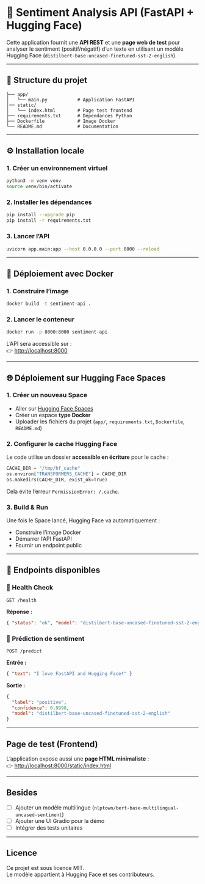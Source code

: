 # 🚀 Sentiment Analysis API (FastAPI + Hugging Face)

Cette application fournit une **API REST** et une **page web de test** pour analyser le sentiment (positif/négatif) d’un texte en utilisant un modèle Hugging Face (`distilbert-base-uncased-finetuned-sst-2-english`).

---

## 📂 Structure du projet

```
├── app/
│   └── main.py           # Application FastAPI
│── static/
│   └── index.html        # Page test frontend
├── requirements.txt      # Dépendances Python
├── Dockerfile            # Image Docker
└── README.md             # Documentation
```

---

## ⚙️ Installation locale

### 1. Créer un environnement virtuel
```bash
python3 -m venv venv
source venv/bin/activate
```

### 2. Installer les dépendances
```bash
pip install --upgrade pip
pip install -r requirements.txt
```

### 3. Lancer l’API
```bash
uvicorn app.main:app --host 0.0.0.0 --port 8000 --reload
```

---

## 🐳 Déploiement avec Docker

### 1. Construire l’image
```bash
docker build -t sentiment-api .
```

### 2. Lancer le conteneur
```bash
docker run -p 8000:8000 sentiment-api
```

L’API sera accessible sur :  
👉 [http://localhost:8000](http://localhost:8000)  

---

## 🌐 Déploiement sur Hugging Face Spaces

### 1. Créer un nouveau Space
- Aller sur [Hugging Face Spaces](https://huggingface.co/spaces)
- Créer un espace **type Docker**
- Uploader les fichiers du projet (`app/`, `requirements.txt`, `Dockerfile`, `README.md`)

### 2. Configurer le cache Hugging Face
Le code utilise un dossier **accessible en écriture** pour le cache :
```python
CACHE_DIR = "/tmp/hf_cache"
os.environ["TRANSFORMERS_CACHE"] = CACHE_DIR
os.makedirs(CACHE_DIR, exist_ok=True)
```

Cela évite l’erreur `PermissionError: /.cache`.

### 3. Build & Run
Une fois le Space lancé, Hugging Face va automatiquement :
- Construire l’image Docker
- Démarrer l’API FastAPI
- Fournir un endpoint public

---

## 📡 Endpoints disponibles

### 🔹 Health Check
```
GET /health
```
**Réponse :**
```json
{ "status": "ok", "model": "distilbert-base-uncased-finetuned-sst-2-english" }
```

### 🔹 Prédiction de sentiment
```
POST /predict
```
**Entrée :**
```json
{ "text": "I love FastAPI and Hugging Face!" }
```

**Sortie :**
```json
{
  "label": "positive",
  "confidence": 0.9998,
  "model": "distilbert-base-uncased-finetuned-sst-2-english"
}
```

---

## Page de test (Frontend)

L’application expose aussi une **page HTML minimaliste** :  
👉 [http://localhost:8000/static/index.html](http://localhost:8000/static/index.html)

---

##  Besides

- [ ] Ajouter un modèle multilingue (`nlptown/bert-base-multilingual-uncased-sentiment`)  
- [ ] Ajouter une UI Gradio pour la démo  
- [ ] Intégrer des tests unitaires  

---

## Licence

Ce projet est sous licence MIT.  
Le modèle appartient à Hugging Face et ses contributeurs.
